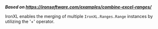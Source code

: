 ***Based on <https://ironsoftware.com/examples/combine-excel-ranges/>***

IronXL enables the merging of multiple `IronXL.Ranges.Range` instances by utilizing the '+' operator.